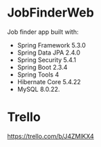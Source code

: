 # JobFinderWeb

Job finder app built with:

- Spring Framework 5.3.0
- Spring Data JPA 2.4.0
- Spring Security 5.4.1
- Spring Boot 2.3.4
- Spring Tools 4
- Hibernate Core 5.4.22
- MySQL 8.0.22.

# Trello
https://trello.com/b/J4ZMlKX4
